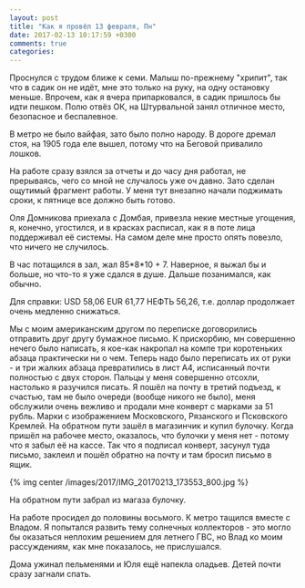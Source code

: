 ```yaml
---
layout: post
title: "Как я провёл 13 февраля, Пн"
date: 2017-02-13 10:17:59 +0300
comments: true
categories: 
---
```

Проснулся с трудом ближе к семи. Малыш по-прежнему "хрипит", так что в садик он не идёт, мне это только на руку, на одну остановку меньше. Впрочем, как я вчера припарковался, в садик пришлось бы идти пешком. Полю отвёз ОК, на Штурвальной занял отличное место, безопасное и беспалевное.

В метро не было вайфая, зато было полно народу. В дороге дремал стоя, на 1905 года еле вышел, потому что на Беговой привалило лошков.

На работе сразу взялся за отчеты и до часу дня работал, не прерываясь, чего со мной не случалось уже оч давно. Зато сделан ощутимый фрагмент работы. У меня тут внезапно начали поджимать сроки, к пятнице все должно быть готово.

Оля Домникова приехала с Домбая, привезла некие местные угощения, я, конечно, угостился, и в красках расписал, как я в поте лица поддерживал её системы. На самом деле мне просто опять повезло, что ничего не случилось.

В час потащился в зал, жал 85\*8\*10 + 7. Наверное, я выжал бы и больше, но что-то я уже сдался в душе. Дальше позанимался, как обычно.

Для справки: USD 58,06 EUR 61,77 НЕФТЬ 56,26, т.е. доллар продолжает очень медленно снижаться.

Мы с моим американским другом по переписке договорились отправить друг другу бумажное письмо. К прискорбию, мн совершенно нечего было написать, я кое-как накропал на компе три коротеньких абзаца практически ни о чем. Теперь надо было переписать их от руки - и три жалких абзаца превратились в лист А4, исписанный почти полностью с двух сторон. Пальцы у меня совершенно отсохли, настолько я разучился писать. Я пошёл на почту в третий подъезд, к счастью, там не было очереди (вообще никого не было), меня обслужили очень вежливо и продали мне конверт с марками за 51 рубль. Марки с изображением Московского, Рязанского и Псковского Кремлей. На обратном пути зашёл в магазинчик и купил булочку. Когда пришёл на рабочее место, оказалось, что булочки у меня нет - потому что я забыл её на кассе. Так что я подписал конверт, засунул туда письмо, заклеил и пошёл обратно на почту и там бросил письмо в ящик.

{% img center /images/2017/IMG_20170213_173553_800.jpg %}

На обратном пути забрал из магаза булочку.

На работе просидел до половины восьмого. К метро тащился вместе с Владом. Я попытался развить тему солнечных коллекторов - это могло бы оказаться неплохим решением для летнего ГВС, но Влад ко моим рассуждениям, как мне показалось, не прислушался.

Дома ужинал пельменями и Юля ещё напекла оладьев. Детей почти сразу загнали спать.